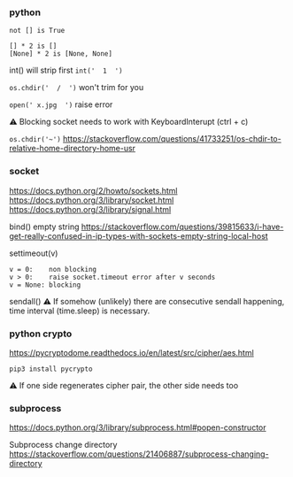 ### python
`not [] is True`

```
[] * 2 is []
[None] * 2 is [None, None]
```

int() will strip first
`int('  1  ')`

`os.chdir('  /  ')` won't trim for you

`open(' x.jpg  ')` raise error

⚠️ Blocking socket needs to work with KeyboardInterupt (ctrl + c)

`os.chdir('~')`
https://stackoverflow.com/questions/41733251/os-chdir-to-relative-home-directory-home-usr

### socket
https://docs.python.org/2/howto/sockets.html
https://docs.python.org/3/library/socket.html
https://docs.python.org/3/library/signal.html

bind() empty string
https://stackoverflow.com/questions/39815633/i-have-get-really-confused-in-ip-types-with-sockets-empty-string-local-host

settimeout(v)
```
v = 0:    non blocking
v > 0:    raise socket.timeout error after v seconds
v = None: blocking
```

sendall()
⚠️ If somehow (unlikely) there are consecutive sendall happening,
time interval (time.sleep) is necessary.

### python crypto
https://pycryptodome.readthedocs.io/en/latest/src/cipher/aes.html

`pip3 install pycrypto`

⚠️ If one side regenerates cipher pair, the other side needs too

### subprocess
https://docs.python.org/3/library/subprocess.html#popen-constructor

Subprocess change directory
https://stackoverflow.com/questions/21406887/subprocess-changing-directory
